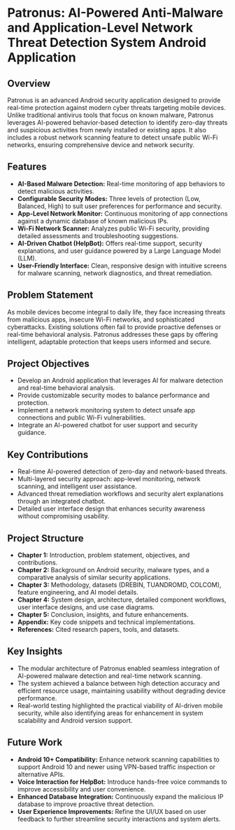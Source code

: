 # Patronus: AI-Powered Anti-Malware and Application-Level Network Threat Detection System Android Application

## Overview
Patronus is an advanced Android security application designed to provide real-time protection against modern cyber threats targeting mobile devices. Unlike traditional antivirus tools that focus on known malware, Patronus leverages AI-powered behavior-based detection to identify zero-day threats and suspicious activities from newly installed or existing apps. It also includes a robust network scanning feature to detect unsafe public Wi-Fi networks, ensuring comprehensive device and network security.

## Features
- **AI-Based Malware Detection:** Real-time monitoring of app behaviors to detect malicious activities.
- **Configurable Security Modes:** Three levels of protection (Low, Balanced, High) to suit user preferences for performance and security.
- **App-Level Network Monitor:** Continuous monitoring of app connections against a dynamic database of known malicious IPs.
- **Wi-Fi Network Scanner:** Analyzes public Wi-Fi security, providing detailed assessments and troubleshooting suggestions.
- **AI-Driven Chatbot (HelpBot):** Offers real-time support, security explanations, and user guidance powered by a Large Language Model (LLM).
- **User-Friendly Interface:** Clean, responsive design with intuitive screens for malware scanning, network diagnostics, and threat remediation.

## Problem Statement
As mobile devices become integral to daily life, they face increasing threats from malicious apps, insecure Wi-Fi networks, and sophisticated cyberattacks. Existing solutions often fail to provide proactive defenses or real-time behavioral analysis. Patronus addresses these gaps by offering intelligent, adaptable protection that keeps users informed and secure.

## Project Objectives
- Develop an Android application that leverages AI for malware detection and real-time behavioral analysis.
- Provide customizable security modes to balance performance and protection.
- Implement a network monitoring system to detect unsafe app connections and public Wi-Fi vulnerabilities.
- Integrate an AI-powered chatbot for user support and security guidance.

## Key Contributions
- Real-time AI-powered detection of zero-day and network-based threats.
- Multi-layered security approach: app-level monitoring, network scanning, and intelligent user assistance.
- Advanced threat remediation workflows and security alert explanations through an integrated chatbot.
- Detailed user interface design that enhances security awareness without compromising usability.

## Project Structure
- **Chapter 1:** Introduction, problem statement, objectives, and contributions.
- **Chapter 2:** Background on Android security, malware types, and a comparative analysis of similar security applications.
- **Chapter 3:** Methodology, datasets (DREBIN, TUANDROMD, COLCOM), feature engineering, and AI model details.
- **Chapter 4:** System design, architecture, detailed component workflows, user interface designs, and use case diagrams.
- **Chapter 5:** Conclusion, insights, and future enhancements.
- **Appendix:** Key code snippets and technical implementations.
- **References:** Cited research papers, tools, and datasets.

## Key Insights
- The modular architecture of Patronus enabled seamless integration of AI-powered malware detection and real-time network scanning.
- The system achieved a balance between high detection accuracy and efficient resource usage, maintaining usability without degrading device performance.
- Real-world testing highlighted the practical viability of AI-driven mobile security, while also identifying areas for enhancement in system scalability and Android version support.

## Future Work
- **Android 10+ Compatibility:** Enhance network scanning capabilities to support Android 10 and newer using VPN-based traffic inspection or alternative APIs.
- **Voice Interaction for HelpBot:** Introduce hands-free voice commands to improve accessibility and user convenience.
- **Enhanced Database Integration:** Continuously expand the malicious IP database to improve proactive threat detection.
- **User Experience Improvements:** Refine the UI/UX based on user feedback to further streamline security interactions and system alerts.
